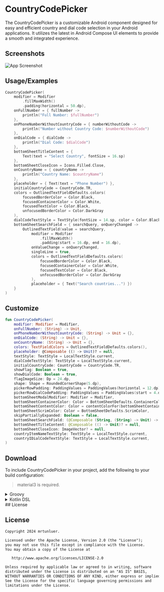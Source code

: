 # CountryCodePicker

The CountryCodePicker is a customizable Android component designed for easy and efficient country and dial code selection in your Android applications. It utilizes the latest in Android Compose UI elements to provide a smooth and integrated experience.


## Screenshots

![App Screenshot](https://github-production-user-asset-6210df.s3.amazonaws.com/75806927/329186338-4282e7ba-5cf4-474b-8770-1e89315e6a5c.png?X-Amz-Algorithm=AWS4-HMAC-SHA256&X-Amz-Credential=AKIAVCODYLSA53PQK4ZA%2F20240509%2Fus-east-1%2Fs3%2Faws4_request&X-Amz-Date=20240509T085121Z&X-Amz-Expires=300&X-Amz-Signature=493199a94ab89eba6565f3b39dc06f9d0b5d665a24d6ad5da787a8694d7b56f8&X-Amz-SignedHeaders=host&actor_id=75806927&key_id=0&repo_id=677483873)


## Usage/Examples

```kotlin
CountryCodePicker(
    modifier = Modifier
        .fillMaxWidth()
        .padding(horizontal = 50.dp),
    onFullNumber = { fullNumber ->
        println("Full Number: $fullNumber")
    },
    onPhoneNumberWithoutCountryCode = { numberWithoutCode ->
        println("Number without Country Code: $numberWithoutCode")
    },
    onDialCode = { dialCode ->
        println("Dial Code: $dialCode")
    },
    bottomSheetTitleContent = {
        Text(text = "Select Country", fontSize = 16.sp)
    },
    bottomSheetCloseIcon = Icons.Filled.Close,
    onCountryName = { countryName ->
        println("Country Name: $countryName")
    },
    placeholder = { Text(text = "Phone Number") },
    initialCountryCode = CountryCode.TR,
    colors = OutlinedTextFieldDefaults.colors(
        focusedBorderColor = Color.Black,
        focusedContainerColor = Color.White,
        focusedTextColor = Color.Black,
        unfocusedBorderColor = Color.DarkGray
    ),
    dialCodeTextStyle = TextStyle(fontSize = 14.sp, color = Color.Black),
    bottomSheetSearchField = { searchQuery, onQueryChanged ->
        OutlinedTextField(value = searchQuery,
            modifier = Modifier
                .fillMaxWidth()
                .padding(start = 16.dp, end = 16.dp),
            onValueChange = onQueryChanged,
            singleLine = true,
            colors = OutlinedTextFieldDefaults.colors(
                focusedBorderColor = Color.Black,
                focusedContainerColor = Color.White,
                focusedTextColor = Color.Black,
                unfocusedBorderColor = Color.DarkGray
            ),
            placeholder = { Text("Search countries...") })
    }
)
```


## Customize

```kotlin
fun CountryCodePicker(
    modifier: Modifier = Modifier,
    onFullNumber: (String) -> Unit,
    onPhoneNumberWithoutCountryCode: (String) -> Unit = {},
    onDialCode: (String) -> Unit = {},
    onCountryName: (String) -> Unit = {},
    colors: TextFieldColors = OutlinedTextFieldDefaults.colors(),
    placeholder: @Composable (() -> Unit)? = null,
    textStyle: TextStyle = LocalTextStyle.current,
    dialCodeTextStyle: TextStyle = LocalTextStyle.current,
    initialCountryCode: CountryCode = CountryCode.TR,
    showFlag: Boolean = true,
    showDialCode: Boolean = true,
    flagImageSize: Dp = 24.dp,
    shape: Shape = RoundedCornerShape(5.dp),
    pickerRowPadding: PaddingValues = PaddingValues(horizontal = 12.dp),
    pickerRowDialCodePadding: PaddingValues = PaddingValues(start = 4.dp),
    bottomSheetModalModifier: Modifier = Modifier,
    bottomSheetContainerColor: Color = BottomSheetDefaults.ContainerColor,
    bottomSheetContentColor: Color = contentColorFor(bottomSheetContainerColor),
    bottomSheetScrimColor: Color = BottomSheetDefaults.ScrimColor,
    skipPartiallyExpanded: Boolean = false,
    bottomSheetSearchField: (@Composable (String, (String) -> Unit) -> Unit)? = null,
    bottomSheetTitleContent: @Composable (() -> Unit)? = null,
    bottomSheetCloseIcon: ImageVector? = null,
    countryItemNameTextStyle: TextStyle = LocalTextStyle.current,
    countryIDialCodeTextStyle: TextStyle = LocalTextStyle.current,
)
```
## Download
To include CountryCodePicker in your project, add the following to your build configuration:
> material3 is required.
<details>
  <summary>Groovy</summary>

  ## settings.gradle
  ```gradle
  maven { url 'https://jitpack.io' }
  ```
  ## build.gradle
  ```gradle
  implementation 'androidx.compose.material3:material3'
  implementation 'com.github.mrtunluer:CountryCodePicker:<latest-version>'
  ```
</details>

<details>
  <summary>Kotlin DSL</summary>

  ## settings.gradle
  ```gradle
  maven { url = uri("https://jitpack.io") }
  ```
  ## build.gradle
  ```gradle
  implementation("androidx.compose.material3:material3")
  implementation("com.github.mrtunluer:CountryCodePicker:<latest-version>")
  ```
</details>
## License

<div align="start"> <h2 align="start">License</h1> </div>

``` xml
Copyright 2024 mrtunluer.

Licensed under the Apache License, Version 2.0 (the "License");
you may not use this file except in compliance with the License.
You may obtain a copy of the License at

   http://www.apache.org/licenses/LICENSE-2.0

Unless required by applicable law or agreed to in writing, software
distributed under the License is distributed on an "AS IS" BASIS,
WITHOUT WARRANTIES OR CONDITIONS OF ANY KIND, either express or implied.
See the License for the specific language governing permissions and
limitations under the License.
```

